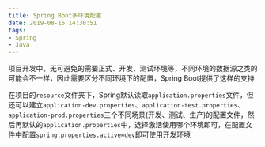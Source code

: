 ```yaml
---
title: Spring Boot多环境配置
date: 2019-08-15 14:30:51
tags:
- Spring
- Java
---
```

项目开发中，无可避免的需要正式、开发、测试环境等，不同环境的数据源之类的可能会不一样，因此需要区分不同环境下的配置，Spring Boot提供了这样的支持

在项目的`resource`文件夹下，Spring默认读取`application.properties`文件，但还可以建立`application-dev.properties`、`application-test.properties`、`application-prod.properties`三个不同场景(开发、测试、生产)的配置文件，然后再默认的`application.properties`中，选择激活使用哪个环境即可，在配置文件中配置`spring.properties.active=dev`即可使用开发环境
